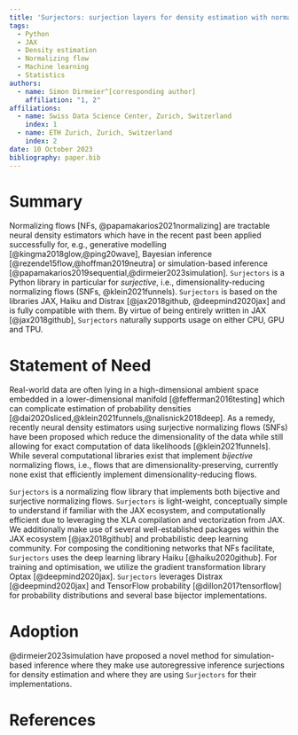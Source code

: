 ```yaml
---
title: 'Surjectors: surjection layers for density estimation with normalizing flows'
tags:
  - Python
  - JAX
  - Density estimation
  - Normalizing flow
  - Machine learning
  - Statistics
authors:
  - name: Simon Dirmeier^[corresponding author]
    affiliation: "1, 2"
affiliations:
  - name: Swiss Data Science Center, Zurich, Switzerland
    index: 1
  - name: ETH Zurich, Zurich, Switzerland
    index: 2
date: 10 October 2023
bibliography: paper.bib
---
```


# Summary

Normalizing flows [NFs, @papamakarios2021normalizing] are tractable neural density estimators which have in the recent past been applied successfully for, e.g.,
generative modelling [@kingma2018glow,@ping20wave], Bayesian inference [@rezende15flow,@hoffman2019neutra] or simulation-based inference [@papamakarios2019sequential,@dirmeier2023simulation]. `Surjectors` is a Python library in particular
for *surjective*, i.e., dimensionality-reducing normalizing flows (SNFs, @klein2021funnels). `Surjectors` is based on the libraries JAX, Haiku and Distrax [@jax2018github, @deepmind2020jax] and is fully compatible with them.
By virtue of being entirely written in JAX [@jax2018github], `Surjectors` naturally supports usage on either CPU, GPU and TPU.

# Statement of Need

Real-world data are often lying in a high-dimensional ambient space embedded in a lower-dimensional manifold [@fefferman2016testing] which can complicate estimation of probability densities [@dai2020sliced,@klein2021funnels,@nalisnick2018deep].
As a remedy, recently neural density estimators using surjective normalizing flows (SNFs) have been proposed which reduce the dimensionality of the data while still allowing for exact computation of data likelihoods [@klein2021funnels].
While several computational libraries exist that implement *bijective* normalizing flows, i.e., flows that are dimensionality-preserving, currently none exist that efficiently implement dimensionality-reducing flows.

`Surjectors` is a normalizing flow library that implements both bijective and surjective normalizing flows. `Surjectors` is light-weight, conceptually simple to understand if familiar with the JAX ecosystem, and
computationally efficient due to leveraging the XLA compilation and vectorization from JAX.
We additionally make use of several well-established packages within the JAX ecosystem [@jax2018github] and probabilistic deep learning community.
For composing the conditioning networks that NFs facilitate, `Surjectors` uses the deep learning library Haiku [@haiku2020github]. For training and optimisation, we utilize the gradient transformation library
Optax [@deepmind2020jax]. `Surjectors` leverages Distrax [@deepmind2020jax] and TensorFlow probability [@dillon2017tensorflow] for probability distributions and several base bijector implementations.

# Adoption

@dirmeier2023simulation have proposed a novel method for simulation-based inference where they make use autoregressive inference surjections for density estimation and where they
are using `Surjectors` for their implementations.

# References
